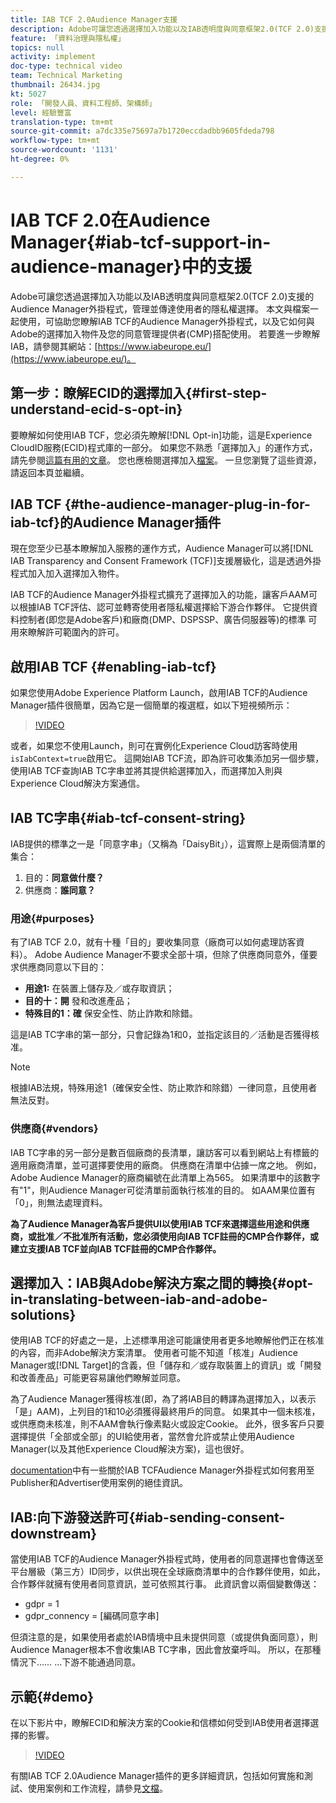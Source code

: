 ```yaml
---
title: IAB TCF 2.0Audience Manager支援
description: Adobe可讓您透過選擇加入功能以及IAB透明度與同意框架2.0(TCF 2.0)支援的Audience Manager外掛程式，管理並傳達使用者的隱私權選擇。 本文與檔案一起使用，可協助您瞭解IAB TCF的Audience Manager外掛程式，以及它如何與Adobe的選擇加入物件及您的同意管理提供者(CMP)搭配使用。
feature: 「資料治理與隱私權」
topics: null
activity: implement
doc-type: technical video
team: Technical Marketing
thumbnail: 26434.jpg
kt: 5027
role: 「開發人員、資料工程師、架構師」
level: 經驗豐富
translation-type: tm+mt
source-git-commit: a7dc335e75697a7b1720eccdadbb9605fdeda798
workflow-type: tm+mt
source-wordcount: '1131'
ht-degree: 0%

---
```



# IAB TCF 2.0在Audience Manager{#iab-tcf-support-in-audience-manager}中的支援

Adobe可讓您透過選擇加入功能以及IAB透明度與同意框架2.0(TCF 2.0)支援的Audience Manager外掛程式，管理並傳達使用者的隱私權選擇。 本文與檔案一起使用，可協助您瞭解IAB TCF的Audience Manager外掛程式，以及它如何與Adobe的選擇加入物件及您的同意管理提供者(CMP)搭配使用。 若要進一步瞭解IAB，請參閱其網站：[https://www.iabeurope.eu/](https://www.iabeurope.eu/)。

## 第一步：瞭解ECID的選擇加入{#first-step-understand-ecid-s-opt-in}

要瞭解如何使用IAB TCF，您必須先瞭解[!DNL Opt-in]功能，這是Experience CloudID服務(ECID)程式庫的一部分。 如果您不熟悉「選擇加入」的運作方式，請先參閱[這篇有用的文章](https://docs.adobe.com/content/help/en/core-services-learn/tutorials/id-service/use-opt-in-to-control-experience-cloud-activities-based-on-user-consent.html)。 您也應檢閱選擇加入[檔案](https://docs.adobe.com/content/help/zh-Hant/id-service/using/implementation/opt-in-service/optin-overview.translate.html)。 一旦您瀏覽了這些資源，請返回本頁並繼續。

## IAB TCF {#the-audience-manager-plug-in-for-iab-tcf}的Audience Manager插件

現在您至少已基本瞭解加入服務的運作方式，Audience Manager可以將[!DNL IAB Transparency and Consent Framework (TCF)]支援層級化，這是透過外掛程式加入加入選擇加入物件。

IAB TCF的Audience Manager外掛程式擴充了選擇加入的功能，讓客戶AAM可以根據IAB TCF評估、認可並轉寄使用者隱私權選擇給下游合作夥伴。 它提供資料控制者(即您是Adobe客戶)和廠商(DMP、DSPSSP、廣告伺服器等)的標準 可用來瞭解許可範圍內的許可。

## 啟用IAB TCF {#enabling-iab-tcf}

如果您使用Adobe Experience Platform Launch，啟用IAB TCF的Audience Manager插件很簡單，因為它是一個簡單的複選框，如以下短視頻所示：

>[!VIDEO](https://video.tv.adobe.com/v/26433/?quality=12)

或者，如果您不使用Launch，則可在實例化Experience Cloud訪客時使用`isIabContext=true`啟用它。 這開始IAB TCF流，即為許可收集添加另一個步驟，使用IAB TCF查詢IAB TC字串並將其提供給選擇加入，而選擇加入則與Experience Cloud解決方案通信。

## IAB TC字串{#iab-tcf-consent-string}

IAB提供的標準之一是「同意字串」（又稱為「DaisyBit」），這實際上是兩個清單的集合：

1. 目的：**同意做什麼？**
1. 供應商：**誰同意？**

### 用途{#purposes}

有了IAB TCF 2.0，就有十種「目的」要收集同意（廠商可以如何處理訪客資料）。 Adobe Audience Manager不要求全部十項，但除了供應商同意外，僅要求供應商同意以下目的：

* **用途1:** 在裝置上儲存及／或存取資訊；
* **目的十：開** 發和改進產品；
* **特殊目的1：確** 保安全性、防止詐欺和除錯。

這是IAB TC字串的第一部分，只會記錄為1和0，並指定該目的／活動是否獲得核准。

>[!NOTE]
>
>根據IAB法規，特殊用途1（確保安全性、防止欺詐和除錯）一律同意，且使用者無法反對。

### 供應商{#vendors}

IAB TC字串的另一部分是數百個廠商的長清單，讓訪客可以看到網站上有標籤的適用廠商清單，並可選擇要使用的廠商。 供應商在清單中佔據一席之地。 例如，Adobe Audience Manager的廠商編號在此清單上為565。 如果清單中的該數字有&quot;1&quot;，則Audience Manager可從清單前面執行核准的目的。 如AAM果位置有「0」，則無法處理資料。

**為了Audience Manager為客戶提供UI以使用IAB TCF來選擇這些用途和供應商，或批准／不批准所有活動，您必須使用向IAB TCF註冊的CMP合作夥伴，或建立支援IAB TCF並向IAB TCF註冊的CMP合作夥伴。**

## 選擇加入：IAB與Adobe解決方案之間的轉換{#opt-in-translating-between-iab-and-adobe-solutions}

使用IAB TCF的好處之一是，上述標準用途可能讓使用者更多地瞭解他們正在核准的內容，而非Adobe解決方案清單。 使用者可能不知道「核准」Audience Manager或[!DNL Target]的含義，但「儲存和／或存取裝置上的資訊」或「開發和改善產品」可能更容易讓他們瞭解並同意。

為了Audience Manager獲得核准(即，為了將IAB目的轉譯為選擇加入，以表示「是」AAM)，上列目的1和10必須獲得最終用戶的同意。 如果其中一個未核准，或供應商未核准，則不AAM會執行像素點火或設定Cookie。 此外，很多客戶只要選擇提供「全部或全部」的UI給使用者，當然會允許或禁止使用Audience Manager(以及其他Experience Cloud解決方案)，這也很好。

[documentation](https://marketing.adobe.com/resources/help/en_US/aam/aam-iab-plugin.html)中有一些關於IAB TCFAudience Manager外掛程式如何套用至Publisher和Advertiser使用案例的絕佳資訊。

## IAB:向下游發送許可{#iab-sending-consent-downstream}

當使用IAB TCF的Audience Manager外掛程式時，使用者的同意選擇也會傳送至平台層級（第三方）ID同步，以供出現在全球廠商清單中的合作夥伴使用，如此，合作夥伴就擁有使用者同意資訊，並可依照其行事。 此資訊會以兩個變數傳送：

* gdpr = 1
* gdpr_connency = [編碼同意字串]

但須注意的是，如果使用者處於IAB情境中且未提供同意（或提供負面同意），則Audience Manager根本不會收集IAB TC字串，因此會放棄呼叫。 所以，在那種情況下…… ...下游不能通過同意。

## 示範{#demo}

在以下影片中，瞭解ECID和解決方案的Cookie和信標如何受到IAB使用者選擇選擇的影響。

>[!VIDEO](https://video.tv.adobe.com/v/26434/?quality=12)

有關IAB TCF 2.0Audience Manager插件的更多詳細資訊，包括如何實施和測試、使用案例和工作流程，請參見[文檔](https://docs.adobe.com/content/help/en/audience-manager/user-guide/overview/data-privacy/consent-management/aam-iab-plugin.html)。
